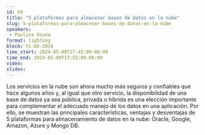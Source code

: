 ```yaml
---
id: b9
title: "5 plataformas para almacenar bases de datos en la nube"
slug: 5-plataformas-para-almacenar-bases-de-datos-en-la-nube
speakers:
 - Paulina Osuna
format: lighting
block: h1-bb-2024
time_start: 2024-05-09T17:45:00-06:00
time_end: 2024-05-09T17:55:00-06:00
video:
slides:
---
```


​Los servicios en la nube son ahora mucho más seguros y confiables que hace algunos años y, al igual que otro servicio, la disponibilidad de una base de datos ya sea pública, privada o híbrida es una elección importante para complementar el adecuado manejo de los datos en una aplicación. Por ello, se muestran las principales características, ventajas y desventajas de 5 plataformas para almacenamiento de datos en la nube: Oracle, Google, Amazon, Azure y Mongo DB.